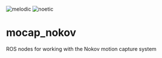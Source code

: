 ![melodic](https://github.com/yuxuanwu1234567/mocap_nokov/actions/workflows/melodic.yml/badge.svg)
![noetic](https://github.com/yuxuanwu1234567/mocap_nokov/actions/workflows/noetic.yml/badge.svg)

# mocap_nokov
ROS nodes for working with the Nokov motion capture system
